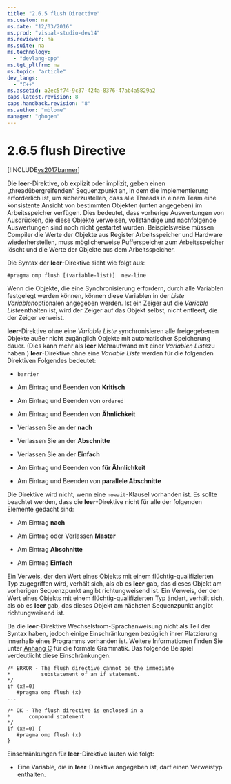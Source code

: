 ```yaml
---
title: "2.6.5 flush Directive"
ms.custom: na
ms.date: "12/03/2016"
ms.prod: "visual-studio-dev14"
ms.reviewer: na
ms.suite: na
ms.technology: 
  - "devlang-cpp"
ms.tgt_pltfrm: na
ms.topic: "article"
dev_langs: 
  - "C++"
ms.assetid: a2ec5f74-9c37-424a-8376-47ab4a5829a2
caps.latest.revision: 8
caps.handback.revision: "8"
ms.author: "mblome"
manager: "ghogen"
---
```

# 2.6.5 flush Directive
[!INCLUDE[vs2017banner](../../assembler/inline/includes/vs2017banner.md)]

Die **leer**\-Direktive, ob explizit oder implizit, geben einen „threadübergreifenden“ Sequenzpunkt an, in dem die Implementierung erforderlich ist, um sicherzustellen, dass alle Threads in einem Team eine konsistente Ansicht von bestimmten Objekten \(unten angegeben\) im Arbeitsspeicher verfügen.  Dies bedeutet, dass vorherige Auswertungen von Ausdrücken, die diese Objekte verweisen, vollständige und nachfolgende Auswertungen sind noch nicht gestartet wurden.  Beispielsweise müssen Compiler die Werte der Objekte aus Register Arbeitsspeicher und Hardware wiederherstellen, muss möglicherweise Pufferspeicher zum Arbeitsspeicher löscht und die Werte der Objekte aus dem Arbeitsspeicher.  
  
 Die Syntax der **leer**\-Direktive sieht wie folgt aus:  
  
```  
#pragma omp flush [(variable-list)]  new-line  
```  
  
 Wenn die Objekte, die eine Synchronisierung erfordern, durch alle Variablen festgelegt werden können, können diese Variablen in der *Liste Variablen*optionalen angegeben werden.  Ist ein Zeiger auf die *Variable Liste*enthalten ist, wird der Zeiger auf das Objekt selbst, nicht entleert, die der Zeiger verweist.  
  
 **leer**\-Direktive ohne eine *Variable Liste* synchronisieren alle freigegebenen Objekte außer nicht zugänglich Objekte mit automatischer Speicherung dauer.  \(Dies kann mehr als **leer** Mehraufwand mit einer *Variablen Liste*zu haben.\) **leer**\-Direktive ohne eine *Variable Liste* werden für die folgenden Direktiven Folgendes bedeutet:  
  
-   `barrier`  
  
-   Am Eintrag und Beenden von **Kritisch**  
  
-   Am Eintrag und Beenden von `ordered`  
  
-   Am Eintrag und Beenden von **Ähnlichkeit**  
  
-   Verlassen Sie an der **nach**  
  
-   Verlassen Sie an der **Abschnitte**  
  
-   Verlassen Sie an der **Einfach**  
  
-   Am Eintrag und Beenden von **für Ähnlichkeit**  
  
-   Am Eintrag und Beenden von **parallele Abschnitte**  
  
 Die Direktive wird nicht, wenn eine `nowait`\-Klausel vorhanden ist.  Es sollte beachtet werden, dass die **leer**\-Direktive nicht für alle der folgenden Elemente gedacht sind:  
  
-   Am Eintrag **nach**  
  
-   Am Eintrag oder Verlassen **Master**  
  
-   Am Eintrag **Abschnitte**  
  
-   Am Eintrag **Einfach**  
  
 Ein Verweis, der den Wert eines Objekts mit einem flüchtig\-qualifizierten Typ zugegriffen wird, verhält sich, als ob es **leer** gab, das dieses Objekt am vorherigen Sequenzpunkt angibt richtungweisend ist.  Ein Verweis, der den Wert eines Objekts mit einem flüchtig\-qualifizierten Typ ändert, verhält sich, als ob es **leer** gab, das dieses Objekt am nächsten Sequenzpunkt angibt richtungweisend ist.  
  
 Da die **leer**\-Direktive Wechselstrom\-Sprachanweisung nicht als Teil der Syntax haben, jedoch einige Einschränkungen bezüglich ihrer Platzierung innerhalb eines Programms vorhanden ist.  Weitere Informationen finden Sie unter [Anhang C](../../parallel/openmp/c-openmp-c-and-cpp-grammar.md) für die formale Grammatik.  Das folgende Beispiel verdeutlicht diese Einschränkungen.  
  
```  
/* ERROR - The flush directive cannot be the immediate  
*          substatement of an if statement.  
*/  
if (x!=0)  
   #pragma omp flush (x)  
...  
  
/* OK - The flush directive is enclosed in a  
*      compound statement  
*/  
if (x!=0) {  
   #pragma omp flush (x)  
}  
```  
  
 Einschränkungen für **leer**\-Direktive lauten wie folgt:  
  
-   Eine Variable, die in **leer**\-Direktive angegeben ist, darf einen Verweistyp enthalten.
